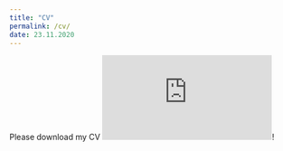 ```yaml
---
title: "CV"
permalink: /cv/
date: 23.11.2020
---
```


Please download my CV ![here](https://www.dropbox.com/s/wb6u0350v0hnnt9/CV_SHunger_nov2020.pdf?dl=0)!

